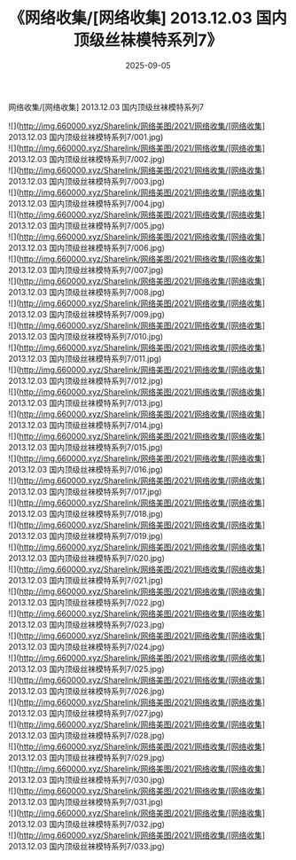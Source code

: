 ﻿---
layout: post
title:  《网络收集/[网络收集] 2013.12.03 国内顶级丝袜模特系列7》
date:   2025-09-05
img: http://img.660000.xyz/Sharelink/网络美图/2021/网络收集/[网络收集] 2013.12.03 国内顶级丝袜模特系列7/000.jpg
categories: [美女, 清纯, 唯美]
---

网络收集/[网络收集] 2013.12.03 国内顶级丝袜模特系列7

 ![](http://img.660000.xyz/Sharelink/网络美图/2021/网络收集/[网络收集] 2013.12.03 国内顶级丝袜模特系列7/001.jpg) <br>![](http://img.660000.xyz/Sharelink/网络美图/2021/网络收集/[网络收集] 2013.12.03 国内顶级丝袜模特系列7/002.jpg) <br>![](http://img.660000.xyz/Sharelink/网络美图/2021/网络收集/[网络收集] 2013.12.03 国内顶级丝袜模特系列7/003.jpg) <br>![](http://img.660000.xyz/Sharelink/网络美图/2021/网络收集/[网络收集] 2013.12.03 国内顶级丝袜模特系列7/004.jpg) <br>![](http://img.660000.xyz/Sharelink/网络美图/2021/网络收集/[网络收集] 2013.12.03 国内顶级丝袜模特系列7/005.jpg) <br>![](http://img.660000.xyz/Sharelink/网络美图/2021/网络收集/[网络收集] 2013.12.03 国内顶级丝袜模特系列7/006.jpg) <br>![](http://img.660000.xyz/Sharelink/网络美图/2021/网络收集/[网络收集] 2013.12.03 国内顶级丝袜模特系列7/007.jpg) <br>![](http://img.660000.xyz/Sharelink/网络美图/2021/网络收集/[网络收集] 2013.12.03 国内顶级丝袜模特系列7/008.jpg) <br>![](http://img.660000.xyz/Sharelink/网络美图/2021/网络收集/[网络收集] 2013.12.03 国内顶级丝袜模特系列7/009.jpg) <br>![](http://img.660000.xyz/Sharelink/网络美图/2021/网络收集/[网络收集] 2013.12.03 国内顶级丝袜模特系列7/010.jpg) <br>![](http://img.660000.xyz/Sharelink/网络美图/2021/网络收集/[网络收集] 2013.12.03 国内顶级丝袜模特系列7/011.jpg) <br>![](http://img.660000.xyz/Sharelink/网络美图/2021/网络收集/[网络收集] 2013.12.03 国内顶级丝袜模特系列7/012.jpg) <br>![](http://img.660000.xyz/Sharelink/网络美图/2021/网络收集/[网络收集] 2013.12.03 国内顶级丝袜模特系列7/013.jpg) <br>![](http://img.660000.xyz/Sharelink/网络美图/2021/网络收集/[网络收集] 2013.12.03 国内顶级丝袜模特系列7/014.jpg) <br>![](http://img.660000.xyz/Sharelink/网络美图/2021/网络收集/[网络收集] 2013.12.03 国内顶级丝袜模特系列7/015.jpg) <br>![](http://img.660000.xyz/Sharelink/网络美图/2021/网络收集/[网络收集] 2013.12.03 国内顶级丝袜模特系列7/016.jpg) <br>![](http://img.660000.xyz/Sharelink/网络美图/2021/网络收集/[网络收集] 2013.12.03 国内顶级丝袜模特系列7/017.jpg) <br>![](http://img.660000.xyz/Sharelink/网络美图/2021/网络收集/[网络收集] 2013.12.03 国内顶级丝袜模特系列7/018.jpg) <br>![](http://img.660000.xyz/Sharelink/网络美图/2021/网络收集/[网络收集] 2013.12.03 国内顶级丝袜模特系列7/019.jpg) <br>![](http://img.660000.xyz/Sharelink/网络美图/2021/网络收集/[网络收集] 2013.12.03 国内顶级丝袜模特系列7/020.jpg) <br>![](http://img.660000.xyz/Sharelink/网络美图/2021/网络收集/[网络收集] 2013.12.03 国内顶级丝袜模特系列7/021.jpg) <br>![](http://img.660000.xyz/Sharelink/网络美图/2021/网络收集/[网络收集] 2013.12.03 国内顶级丝袜模特系列7/022.jpg) <br>![](http://img.660000.xyz/Sharelink/网络美图/2021/网络收集/[网络收集] 2013.12.03 国内顶级丝袜模特系列7/023.jpg) <br>![](http://img.660000.xyz/Sharelink/网络美图/2021/网络收集/[网络收集] 2013.12.03 国内顶级丝袜模特系列7/024.jpg) <br>![](http://img.660000.xyz/Sharelink/网络美图/2021/网络收集/[网络收集] 2013.12.03 国内顶级丝袜模特系列7/025.jpg) <br>![](http://img.660000.xyz/Sharelink/网络美图/2021/网络收集/[网络收集] 2013.12.03 国内顶级丝袜模特系列7/026.jpg) <br>![](http://img.660000.xyz/Sharelink/网络美图/2021/网络收集/[网络收集] 2013.12.03 国内顶级丝袜模特系列7/027.jpg) <br>![](http://img.660000.xyz/Sharelink/网络美图/2021/网络收集/[网络收集] 2013.12.03 国内顶级丝袜模特系列7/028.jpg) <br>![](http://img.660000.xyz/Sharelink/网络美图/2021/网络收集/[网络收集] 2013.12.03 国内顶级丝袜模特系列7/029.jpg) <br>![](http://img.660000.xyz/Sharelink/网络美图/2021/网络收集/[网络收集] 2013.12.03 国内顶级丝袜模特系列7/030.jpg) <br>![](http://img.660000.xyz/Sharelink/网络美图/2021/网络收集/[网络收集] 2013.12.03 国内顶级丝袜模特系列7/031.jpg) <br>![](http://img.660000.xyz/Sharelink/网络美图/2021/网络收集/[网络收集] 2013.12.03 国内顶级丝袜模特系列7/032.jpg) <br>![](http://img.660000.xyz/Sharelink/网络美图/2021/网络收集/[网络收集] 2013.12.03 国内顶级丝袜模特系列7/033.jpg) <br>